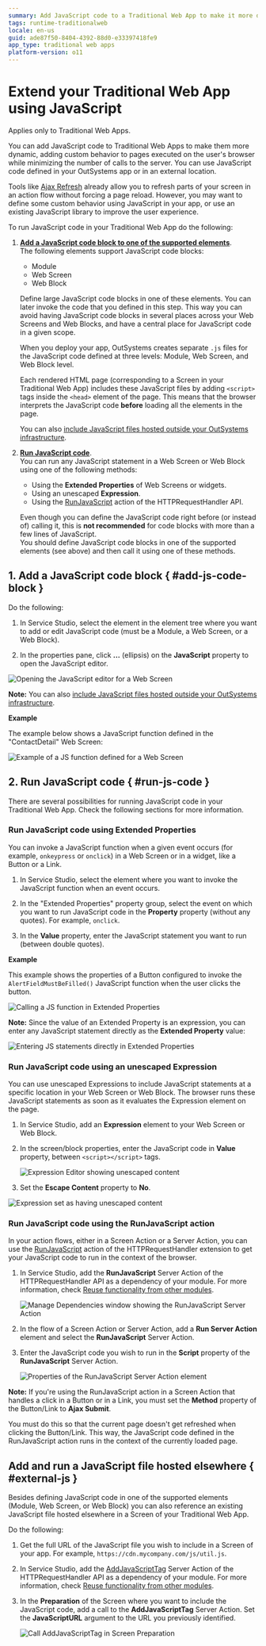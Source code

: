 ```yaml
---
summary: Add JavaScript code to a Traditional Web App to make it more dynamic, adding custom behavior to pages executed on the user's browser while minimizing the number of calls to the server.
tags: runtime-traditionalweb
locale: en-us
guid: ade87f50-8404-4392-88d0-e33397418fe9
app_type: traditional web apps
platform-version: o11
---
```


# Extend your Traditional Web App using JavaScript

<div class="info" markdown="1">

Applies only to Traditional Web Apps.

</div>

You can add JavaScript code to Traditional Web Apps to make them more dynamic, adding custom behavior to pages executed on the user's browser while minimizing the number of calls to the server. You can use JavaScript code defined in your OutSystems app or in an external location.

Tools like [Ajax Refresh](<../../../ref/lang/auto/Class.Ajax Refresh.final.md>) already allow you to refresh parts of your screen in an action flow without forcing a page reload. However, you may want to define some custom behavior using JavaScript in your app, or use an existing JavaScript library to improve the user experience.

To run JavaScript code in your Traditional Web App do the following:

1. [**Add a JavaScript code block to one of the supported elements**](#add-js-code-block).  
    The following elements support JavaScript code blocks:

    * Module
    * Web Screen
    * Web Block

    Define large JavaScript code blocks in one of these elements. You can later invoke the code that you defined in this step. This way you can avoid having JavaScript code blocks in several places across your Web Screens and Web Blocks, and have a central place for JavaScript code in a given scope.

    When you deploy your app, OutSystems creates separate `.js` files for the JavaScript code defined at three levels: Module, Web Screen, and Web Block level.

    Each rendered HTML page (corresponding to a Screen in your Traditional Web App) includes these JavaScript files by adding `<script>` tags inside the `<head>` element of the page. This means that the browser interprets the JavaScript code **before** loading all the elements in the page.

    <div class="info" markdown="1">

    You can also [include JavaScript files hosted outside your OutSystems infrastructure](#external-js).

    </div>

1. [**Run JavaScript code**](#run-js-code).  
    You can run any JavaScript statement in a Web Screen or Web Block using one of the following methods:

    * Using the **Extended Properties** of Web Screens or widgets.
    * Using an unescaped **Expression**.
    * Using the [RunJavaScript](../../../ref/apis/auto/httprequesthandler-api.final.md#RunJavaScript) action of the HTTPRequestHandler API.

    Even though you can define the JavaScript code right before (or instead of) calling it, this is **not recommended** for code blocks with more than a few lines of JavaScript.  
    You should define JavaScript code blocks in one of the supported elements (see above) and then call it using one of these methods.

## 1. Add a JavaScript code block { #add-js-code-block }

Do the following:

1. In Service Studio, select the element in the element tree where you want to add or edit JavaScript code (must be a Module, a Web Screen, or a Web Block).

1. In the properties pane, click **...** (ellipsis) on the **JavaScript** property to open the JavaScript editor.

![Opening the JavaScript editor for a Web Screen](images/run-js-code-4-ss.png)

**Note:** You can also [include JavaScript files hosted outside your OutSystems infrastructure](#external-js).

**Example**

The example below shows a JavaScript function defined in the "ContactDetail" Web Screen:

![Example of a JS function defined for a Web Screen](images/run-js-code-2-ss.png)

## 2. Run JavaScript code { #run-js-code }

There are several possibilities for running JavaScript code in your Traditional Web App. Check the following sections for more information.

### Run JavaScript code using Extended Properties

You can invoke a JavaScript function when a given event occurs (for example, `onkeypress` or `onclick`) in a Web Screen or in a widget, like a Button or a Link.

1. In Service Studio, select the element where you want to invoke the JavaScript function when an event occurs.

1. In the "Extended Properties" property group, select the event on which you want to run JavaScript code in the **Property** property (without any quotes). For example, `onclick`.

1. In the **Value** property, enter the JavaScript statement you want to run (between double quotes).

**Example**

This example shows the properties of a Button configured to invoke the `AlertFieldMustBeFilled()` JavaScript function when the user clicks the button.

![Calling a JS function in Extended Properties](images/run-js-code-ext-properties-1-ss.png)

<div class="info" markdown="1">

**Note:** Since the value of an Extended Property is an expression, you can enter any JavaScript statement directly as the **Extended Property** value:

![Entering JS statements directly in Extended Properties](images/run-js-code-ext-properties-2-ss.png)

</div>

### Run JavaScript code using an unescaped Expression

You can use unescaped Expressions to include JavaScript statements at a specific location in your Web Screen or Web Block. The browser runs these JavaScript statements as soon as it evaluates the Expression element on the page.

1. In Service Studio, add an **Expression** element to your Web Screen or Web Block.

1. In the screen/block properties, enter the JavaScript code in **Value** property, between `<script></script>` tags.

    ![Expression Editor showing unescaped content](images/run-js-code-expression-editor-ss.png)

1. Set the **Escape Content** property to **No**.

![Expression set as having unescaped content](images/run-js-code-expression-ss.png)

### Run JavaScript code using the RunJavaScript action

In your action flows, either in a Screen Action or a Server Action, you can use the [RunJavaScript](../../../ref/apis/auto/httprequesthandler-api.final.md#RunJavaScript) action of the HTTPRequestHandler extension to get your JavaScript code to run in the context of the browser.

1. In Service Studio, add the **RunJavaScript** Server Action of the HTTPRequestHandler API as a dependency of your module. For more information, check [Reuse functionality from other modules](../../../develop/reuse-and-refactor/expose-and-reuse.md#reuse).

    ![Manage Dependencies window showing the RunJavaScript Server Action](images/run-js-code-runjavascript-ss.png)

1. In the flow of a Screen Action or Server Action, add a **Run Server Action** element and select the **RunJavaScript** Server Action.

1. Enter the JavaScript code you wish to run in the **Script** property of the **RunJavaScript** Server Action.

    ![Properties of the RunJavaScript Server Action element](images/run-js-code-runjavascript-props-ss.png)

<div class="info" markdown="1">

**Note:** If you're using the RunJavaScript action in a Screen Action that handles a click in a Button or in a Link, you must set the **Method** property of the Button/Link to **Ajax Submit**.

You must do this so that the current page doesn't get refreshed when clicking the Button/Link. This way, the JavaScript code defined in the RunJavaScript action runs in the context of the currently loaded page.

</div>

## Add and run a JavaScript file hosted elsewhere { #external-js }

Besides defining JavaScript code in one of the supported elements (Module, Web Screen, or Web Block) you can also reference an existing JavaScript file hosted elsewhere in a Screen of your Traditional Web App.

Do the following:

1. Get the full URL of the JavaScript file you wish to include in a Screen of your app. For example, `https://cdn.mycompany.com/js/util.js`.

1. In Service Studio, add the [AddJavaScriptTag](../../../ref/apis/auto/httprequesthandler-api.final.md#AddJavaScriptTag) Server Action of the HTTPRequestHandler API as a dependency of your module. For more information, check [Reuse functionality from other modules](../../../develop/reuse-and-refactor/expose-and-reuse.md#reuse).

1. In the **Preparation** of the Screen where you want to include the JavaScript code, add a call to the **AddJavaScriptTag** Server Action. Set the **JavaScriptURL** argument to the URL you previously identified.

    ![Call AddJavaScriptTag in Screen Preparation](images/javascript-addjavascripttag-flow-ss.png)
